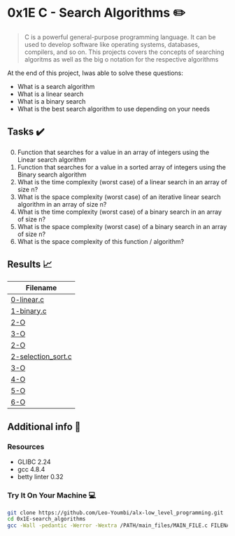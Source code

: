 # 0x1E C - Search Algorithms :pencil2:

> C is a powerful general-purpose programming language. It can be used to develop software like operating systems, databases, compilers, and so on. This projects covers the concepts of searching algoritms as well as  the big o notation for the respective algorithms

At the end of this project, Iwas able to solve these questions:
  
* What is a search algorithm
* What is a linear search
* What is a binary search
* What is the best search algorithm to use depending on your needs

## Tasks :heavy_check_mark:

0. Function that searches for a value in an array of integers using the Linear search algorithm
1. Function that searches for a value in a sorted array of integers using the Binary search algorithm
2. What is the time complexity (worst case) of a linear search in an array of size n?
3. What is the space complexity (worst case) of an iterative linear search algorithm in an array of size n?
4. What is the time complexity (worst case) of a binary search in an array of size n?
5. What is the space complexity (worst case) of a binary search in an array of size n?
6. What is the space complexity of this function / algorithm?


## Results :chart_with_upwards_trend:

| Filename |
| ------ |
| [0-linear.c](./0-linear.c)|
| [1-binary.c](./1-binary.c)|
| [2-O](./2-O)|
| [3-O](./3-O)|
| [2-O](./2-O)|
| [2-selection_sort.c](./2-selection_sort.c)|
| [3-O](./3-O)|
| [4-O](./4-O)|
| [5-O](./5-O)|
| [6-O](./6-O)|

## Additional info :construction:
### Resources

- GLIBC 2.24
- gcc 4.8.4
- betty linter 0.32


### Try It On Your Machine :computer:	
```bash
git clone https://github.com/Leo-Youmbi/alx-low_level_programming.git
cd 0x1E-search_algorithms
gcc -Wall -pedantic -Werror -Wextra /PATH/main_files/MAIN_FILE.c FILENAME.c -o NEW_FILENAME
```